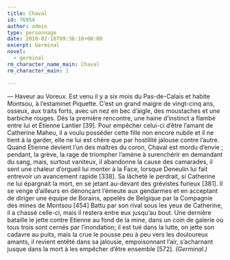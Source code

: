 ```yaml
---
title: Chaval
id: 76954
author: admin
type: personnage
date: 2010-02-16T09:36:18+00:00
excerpt: Germinal
novel:
  - germinal
rm_character_name_main: Chaval
rm_character_main: 1

---
```

— Haveur au Voreux. Est venu il y a six mois du Pas-de-Calais et habite Montsou, à l&rsquo;estaminet Piquette. C&rsquo;est un grand maigre de vingt-cinq ans, osseux, aux traits forts, avec un nez en bec d&rsquo;aigle, des moustaches et une barbiche rouges. Dés la première rencontre, une haine d&rsquo;instinct a flambé entre lui et Étienne Lantier [39]. Pour empêcher celui-ci d&rsquo;être l&rsquo;amant de Catherine Maheu, il a voulu posséder cette fille non encore nubile et il ne tient à la garder, elle ne lui est chère que par hostilité jalouse contre l&rsquo;autre. Quand Etienne devient l&rsquo;un des maîtres du coron, Chaval est mordu d&rsquo;envie ; pendant, la grève, la rage de triompher l&rsquo;amène à surenchérir en demandant du sang, mais, surtout vaniteux, il abandonne la cause des camarades, il sent une chaleur d&rsquo;orgueil lui monter à la Face, lorsque Deneulin lui fait entrevoir un avancement rapide [338]. Sa lâcheté le perdrait, si Catherine ne lui épargnait la mort, en se jetant au-devant des grévistes furieux [381]. Il se venge d&rsquo;ailleurs en dénonçant l&rsquo;émeute aux gendarmes et en acceptant de diriger une équipe de Borains, appelés de Belgique par la Compagnie des mines de Montsou [454] Battu par son rival sous les yeux de Catherine, il a chassé celle-ci, mais il restera entre eux jusqu&rsquo;au bout. Une dernière bataille le jette contre Etienne au fond de la mine, dans un coin de galerie où tous trois sont cernés par l&rsquo;inondation; il est tué dans la lutte, on jette son cadavre au puits, mais la crue le pousse peu à peu vers les douloureux amants, il revient entêté dans sa jalousie, empoisonnant l&rsquo;air, s&rsquo;acharnant jusque dans la mort à les empêcher d&rsquo;être ensemble [572]. _(Germinal.)_